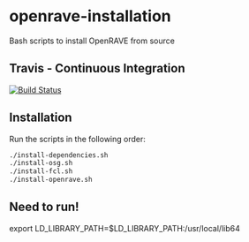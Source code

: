 # openrave-installation

Bash scripts to install OpenRAVE from source

## Travis - Continuous Integration

[![Build Status](https://travis-ci.org/crigroup/openrave-installation.svg?branch=master)](https://travis-ci.org/crigroup/openrave-installation)


## Installation
Run the scripts in the following order:
```bash
./install-dependencies.sh
./install-osg.sh
./install-fcl.sh
./install-openrave.sh
```

## Need to run!
export LD_LIBRARY_PATH=$LD_LIBRARY_PATH:/usr/local/lib64
